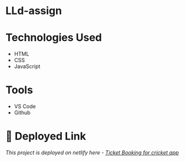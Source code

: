 # LLd-assign


# Technologies Used
* HTML
* CSS
* JavaScript


# Tools
* VS Code
* Github

# **🔗 Deployed Link**
_This project is deployed on netlify here - [Ticket Booking for cricket app  ](https://venerable-daffodil-6bb27d.netlify.app)_
